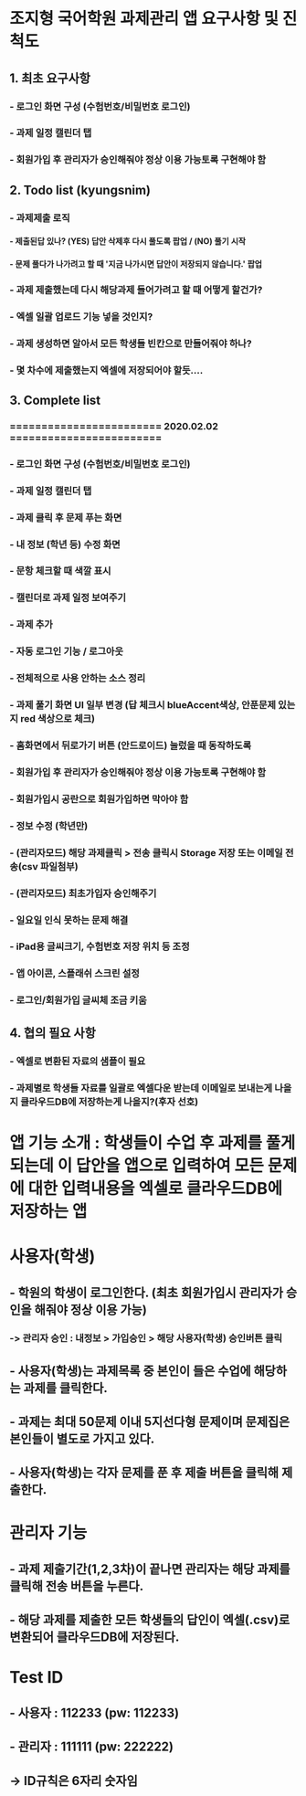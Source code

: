 # 조지형 국어학원 과제관리 앱 요구사항 및 진척도

## 1. 최초 요구사항
### - 로그인 화면 구성 (수험번호/비밀번호 로그인)
### - 과제 일정 캘린더 탭
### - 회원가입 후 관리자가 승인해줘야 정상 이용 가능토록 구현해야 함

## 2. Todo list (kyungsnim)
### - 과제제출 로직
#### - 제출된답 있나? (YES) 답안 삭제후 다시 풀도록 팝업 / (NO) 풀기 시작
#### - 문제 풀다가 나가려고 할 때 '지금 나가시면 답안이 저장되지 않습니다.' 팝업
### - 과제 제출했는데 다시 해당과제 들어가려고 할 때 어떻게 할건가?
### - 엑셀 일괄 업로드 기능 넣을 것인지?
### - 과제 생성하면 알아서 모든 학생들 빈칸으로 만들어줘야 하나?
### - 몇 차수에 제출했는지 엑셀에 저장되어야 할듯....

## 3. Complete list
### ======================== 2020.02.02 ========================
### - 로그인 화면 구성 (수험번호/비밀번호 로그인)
### - 과제 일정 캘린더 탭
### - 과제 클릭 후 문제 푸는 화면
### - 내 정보 (학년 등) 수정 화면
### - 문항 체크할 때 색깔 표시
### - 캘린더로 과제 일정 보여주기
### - 과제 추가
### - 자동 로그인 기능 / 로그아웃
### - 전체적으로 사용 안하는 소스 정리
### - 과제 풀기 화면 UI 일부 변경 (답 체크시 blueAccent색상, 안푼문제 있는지 red 색상으로 체크)
### - 홈화면에서 뒤로가기 버튼 (안드로이드) 눌렀을 때 동작하도록
### - 회원가입 후 관리자가 승인해줘야 정상 이용 가능토록 구현해야 함
### - 회원가입시 공란으로 회원가입하면 막아야 함
### - 정보 수정 (학년만)
### - (관리자모드) 해당 과제클릭 > 전송 클릭시 Storage 저장 또는 이메일 전송(csv 파일첨부)
### - (관리자모드) 최초가입자 승인해주기
### - 일요일 인식 못하는 문제 해결
### - iPad용 글씨크기, 수험번호 저장 위치 등 조정
### - 앱 아이콘, 스플래쉬 스크린 설정
### - 로그인/회원가입 글씨체 조금 키움

## 4. 협의 필요 사항
### - 엑셀로 변환된 자료의 샘플이 필요
### - 과제별로 학생들 자료를 일괄로 엑셀다운 받는데 이메일로 보내는게 나을지 클라우드DB에 저장하는게 나을지?(후자 선호)

# 앱 기능 소개 : 학생들이 수업 후 과제를 풀게 되는데 이 답안을 앱으로 입력하여 모든 문제에 대한 입력내용을 엑셀로 클라우드DB에 저장하는 앱

# 사용자(학생)
## - 학원의 학생이 로그인한다. (최초 회원가입시 관리자가 승인을 해줘야 정상 이용 가능)
### -> 관리자 승인 : 내정보 > 가입승인 > 해당 사용자(학생) 승인버튼 클릭
## - 사용자(학생)는 과제목록 중 본인이 들은 수업에 해당하는 과제를 클릭한다.
## - 과제는 최대 50문제 이내 5지선다형 문제이며 문제집은 본인들이 별도로 가지고 있다.
## - 사용자(학생)는 각자 문제를 푼 후 제출 버튼을 클릭해 제출한다.

# 관리자 기능
## - 과제 제출기간(1,2,3차)이 끝나면 관리자는 해당 과제를 클릭해 전송 버튼을 누른다.
## - 해당 과제를 제출한 모든 학생들의 답인이 엑셀(.csv)로 변환되어 클라우드DB에 저장된다.

# Test ID
## - 사용자 : 112233 (pw: 112233)
## - 관리자 : 111111 (pw: 222222)
## -> ID규칙은 6자리 숫자임